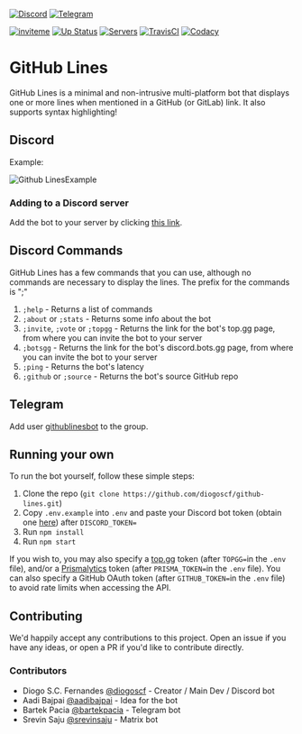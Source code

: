 [![Discord][discord-badge]][discord-link]
[![Telegram][telegram-badge]][telegram-link]

[![inviteme][discord-topgg-badge]][discord-link]
[![Up Status][discord-topgg-status-badge]][discord-link]
[![Servers][discord-topgg-servers-badge]][discord-link]
[![TravisCI][travis-badge]][travis-link]
[![Codacy][codacy-badge]][codacy-link]


# GitHub Lines

GitHub Lines is a minimal and non-intrusive multi-platform bot that displays one or
more lines when mentioned in a GitHub (or GitLab) link. It also supports syntax
highlighting!

## Discord

Example:

![Github LinesExample][example-image]

### Adding to a Discord server

Add the bot to your server by clicking [this link][discord-add-link].

## Discord Commands

GitHub Lines has a few commands that you can use, although no commands are
necessary to display the lines. The prefix for the commands is ";"

 1. `;help` - Returns a list of commands
 2. `;about` or `;stats` - Returns some info about the bot
 3. `;invite`, `;vote` or `;topgg` - Returns the link for the bot's top.gg page,
    from where you can invite the bot to your server
 4. `;botsgg` - Returns the link for the bot's discord.bots.gg page, from where
    you can invite the bot to your server
 5. `;ping` - Returns the bot's latency
 6. `;github` or `;source` - Returns the bot's source GitHub repo
 
## Telegram

Add user [githublinesbot][telegram-link] to the group.

## Running your own

To run the bot yourself, follow these simple steps:

 1. Clone the repo (`git clone https://github.com/diogoscf/github-lines.git`)
 2. Copy `.env.example` into `.env` and paste your Discord bot token (obtain one
    [here](https://discord.com/developers/applications)) after `DISCORD_TOKEN=`
 3. Run `npm install`
 4. Run `npm start`

If you wish to, you may also specify a [top.gg](https://top.gg) token (after
`TOPGG=`in the `.env` file), and/or a
[Prismalytics](https://prismalytics.herokuapp.com) token (after
`PRISMA_TOKEN=`in the `.env` file). You can also specify a GitHub OAuth token
(after `GITHUB_TOKEN=`in the `.env` file) to avoid rate limits when accessing
the API.

## Contributing

We'd happily accept any contributions to this project. Open an issue if you have
any ideas, or open a PR if you'd like to contribute directly.

### Contributors

- Diogo S.C. Fernandes [@diogoscf](https://github.com/diogoscf/) - Creator / Main Dev / Discord bot
- Aadi Bajpai [@aadibajpai](https://github.com/aadibajpai/) - Idea for the bot
- Bartek Pacia [@bartekpacia](https://github.com/bartekpacia) - Telegram bot
- Srevin Saju [@srevinsaju](https://github.com/srevinsaju) - Matrix bot

[example-image]:
    https://github.com/diogoscf/github-lines/raw/master/assets/github-lines-example.PNG

[discord-badge]:
    https://img.shields.io/badge/Discord-5865F2?style=for-the-badge&logo=discord&logoColor=white

[telegram-badge]:
    https://img.shields.io/badge/Telegram-2CA5E0?style=for-the-badge&logo=telegram&logoColor=white

[telegram-link]: https://t.me/githublinesbot

[discord-topgg-badge]:
    https://img.shields.io/static/v1?style=flat&logo=discord&logoColor=FFF&label=&message=invite%20me&color=7289DA

[discord-link]: https://top.gg/bot/708282735227174922

[discord-add-link]: https://discord.com/api/oauth2/authorize?client_id=708282735227174922&permissions=274877933632&scope=bot%20applications.commands

[discord-topgg-status-badge]:
    https://top.gg/api/widget/status/708282735227174922.svg

[discord-topgg-servers-badge]:
    https://top.gg/api/widget/servers/708282735227174922.svg

[codacy-badge]:
    https://api.codacy.com/project/badge/Grade/baf4e71f649147189e973c38fd5cd425

[travis-badge]:
    https://app.travis-ci.com/diogoscf/github-lines.svg?branch=master

[travis-link]: https://app.travis-ci.com/diogoscf/github-lines

[codacy-link]:
    https://app.codacy.com/manual/diogoscf/github-lines?utm_source=github.com&utm_medium=referral&utm_content=diogoscf/github-lines&utm_campaign=Badge_Grade_Dashboard
